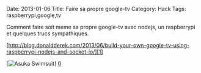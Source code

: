 Date: 2013-01-06
Title: Faire sa propre google-tv
Category: Hack
Tags: raspberrypi,google,tv

[0]: http://raw.github.com/bussiere/Blog/gh-pages/static/images/raspberrypi_tv_google_tv.jpg  "Grande Version"
[1]: http://www.redblobgames.com/grids/hexagons/

Comment faire soit meme sa propre google-tv avec nodejs, un raspberrypi et quelques trucs sympathiques.


[http://blog.donaldderek.com/2013/06/build-your-own-google-tv-using-raspberrypi-nodejs-and-socket-io/][1]

[![Asuka Swimsuit](http://raw.github.com/bussiere/Blog/gh-pages/static/images/raspberrypi_tv_google_tv_thumb.jpg)] [0] 

